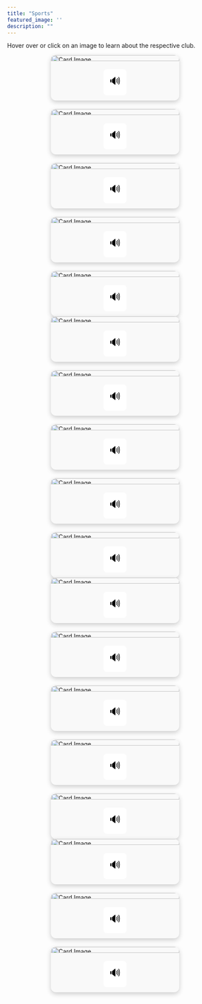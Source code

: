 ```yaml
---
title: "Sports"
featured_image: ''
description: ""
---
```


<p>Hover over or click on an image to learn about the respective club.</p>
</div>

<style>
.card-container {
  display: flex;
  flex-wrap: wrap;
  justify-content: center;
  gap: 20px;
}
.card {
  width: 300px;
  border-radius: 12px;
  box-shadow: 0 4px 12px rgba(0, 0, 0, 0.2);
  overflow: hidden;
  background-color: #f9f9f9;
  display: flex;
  flex-direction: column;
  align-items: center;
}
.card-image-wrapper {
  position: relative;
  width: 100%;
  height: 90%
}
.card img {
  width: 100%;
  display: block;
  height: 80%;
}
/* Hover overlay text */
.overlay-text {
  position: absolute;
  bottom: 0;
  width: 100%;
  padding: 10px;
  color: white;
  background-color: rgba(0, 0, 0, 0.7);
  text-align: center;
  opacity: 0;
  transition: opacity 0.3s ease;
  font-size: 18px;
}
.card-image-wrapper:hover .overlay-text {
  opacity: 1;
}
/* Button styling */
.audio-button {
  font-size: 24px;
  padding: 10px 14px;
  margin: 12px 0;
  background-color: white;
  border: none;
  border-radius: 8px;
  color: black;
  cursor: pointer;
  transition: background-color 0.2s ease, transform 0.2s ease, color 0.2s ease;
}
.audio-button:hover {
  background-color: #3498db;
  color: white;
  transform: scale(1.15);
}
</style>
<div class="card-container">
  <div class="card">
    <div class="card-image-wrapper">
    <img src="https://encrypted-tbn0.gstatic.com/images?q=tbn:ANd9GcRs00uGc1aVmQkicIJ4fJMCT9_ClNUT8j_nlw&s" alt="Card Image">
    <div class="overlay-text">Intramurals. A fun little bit of sports; no competitiveness, just for those who want to try out sports.</div>
    </div>
      <button class="audio-button" onclick="readText('Intramurals. A fun little bit of sports; no competitiveness, just for those who want to try out sports.')">🔊</button>
  </div>



  <div class="card">
    <div class="card-image-wrapper">
    <img src="https://encrypted-tbn0.gstatic.com/images?q=tbn:ANd9GcTGmyRmUwm6InN6SRmWO_-RZq9qSkSGHB_qUQ&s" alt="Card Image">
    <div class="overlay-text">Weight Club. It's a place after school to develop your muscles safely, while still having lots of fun.</div>
    </div>
      <button class="audio-button" onclick="readText('Weight Club. Its a place after school to develop your muscles safely, while still having lots of fun.')">🔊</button>
  </div>





  <div class="card">
    <div class="card-image-wrapper">
    <img src="https://resources.finalsite.net/images/f_auto,q_auto,t_image_size_2/v1706812465/mcpsorg/oxyocumlkokfupna4vdz/boyssocerforwebsite.jpg" alt="Card Image">
    <div class="overlay-text">Boys' soccer is a competitive, fun, and an enjoyable experience with a total of 16 games and practices on Mondays.</div>
    </div>
      <button class="audio-button" onclick="readText('Boys soccer is a competitive, fun, and an enjoyable experience with a total of 16 games and practices on Mondays.')">🔊</button>
  </div>
  



  <div class="card">
    <div class="card-image-wrapper">
    <img src="https://resources.finalsite.net/images/f_auto,q_auto,t_image_size_2/v1715352186/mcpsorg/nfxlhzjfrc2y2r4ketnv/girlssoccerforwebsite.jpg" alt="Card Image">
    <div class="overlay-text">BMS girls' soccer team is one of the best in Virginia, with fun and competetive games and practices.</div>
    </div>
      <button class="audio-button" onclick="readText('BMS girls soccer team is one of the best in Virginia, with fun and competetive games and practices.')">🔊</button>
  </div>
 




  <div class="card">
    <div class="card-image-wrapper">
    <img src="https://resources.finalsite.net/images/f_auto,q_auto,t_image_size_4/v1743437065/mcpsorg/w7hu0u7jc5lzak9ztbnz/BaseballMarch2025.jpg" alt="Card Image">
    <div class="overlay-text">BMS offers a fun and competitive baseball team.</div>
    </div>
      <button class="audio-button" onclick="readText('BMS offers a fun and competitive baseball team.')">🔊</button>
  </div>
</div>

<div class="card-container">
  <div class="card">
    <div class="card-image-wrapper">
    <img src="https://resources.finalsite.net/images/f_auto,q_auto,t_image_size_2/v1706305102/mcpsorg/zdkwe15fff3k3k0bhzav/Trackandfieldpicforwebsite.jpg" alt="Card Image">
    <div class="overlay-text">In track and field, athletes can participate in running events, and have chances of winning medals!</div>
    </div>
      <button class="audio-button" onclick="readText('In track and field, athletes can participate in running events, and have chances of winning medals!')">🔊</button>
  </div>





  <div class="card">
    <div class="card-image-wrapper">
    <img src="https://resources.finalsite.net/images/f_auto,q_auto,t_image_size_3/v1706303125/mcpsorg/ofarjzn8bz3wdq3wikeo/Softballforwebsite.jpg" alt="Card Image">
    <div class="overlay-text">BMS has a great girls' softball team. They have practices and games that are fun and intense.</div>
    </div>
      <button class="audio-button" onclick="readText('BMS has a great girls softball team. They have practices and games that are fun and intense.')">🔊</button>
  </div>




  <div class="card">
    <div class="card-image-wrapper">
    <img src="https://resources.finalsite.net/images/f_auto,q_auto,t_image_size_2/v1694097646/mcpsorg/iipxpwr2ke2juh37olus/boysbasketball.jpg" alt="Card Image">
    <div class="overlay-text">Boys' basketball provides intensive training for a fun and competitive game.</div>
    </div>
      <button class="audio-button" onclick="readText('Boys basketball provides intensive training for a fun and competitive game.')">🔊</button>
  </div>





  <div class="card">
    <div class="card-image-wrapper">
    <img src="https://resources.finalsite.net/images/f_auto,q_auto/v1701094818/mcpsorg/hmpdcgtz769pcjkpiwro/girlsbasketball_1.jpg" alt="Card Image">
    <div class="overlay-text">A competitive league of basketball with intense training and fun games for girls.</div>
    </div>
      <button class="audio-button" onclick="readText('A competitive league of basketball with intense training and fun games for girls.')">🔊</button>
  </div>




  <div class="card">
    <div class="card-image-wrapper">
    <img src="https://resources.finalsite.net/images/f_auto,q_auto,t_image_size_3/v1716897080/mcpsorg/npypd4xr7ffco3tiqdgy/Cheerleadingpic.jpg" alt="Card Image">
    <div class="overlay-text">Girls can try out for cheerleading team, allowing them to have fun and represent BMS.</div>
    </div>
      <button class="audio-button" onclick="readText('Girls can try out for cheerleading team, allowing them to have fun and represent BMS.')">🔊</button>
  </div>
</div>

<script>
  function readText(text) {
    const speech = new SpeechSynthesisUtterance(text);
    window.speechSynthesis.speak(speech);
  }
</script>


<div class="card-container">
  <div class="card">
    <div class="card-image-wrapper">
    <img src="https://resources.finalsite.net/images/f_auto,q_auto,t_image_size_3/v1694097997/mcpsorg/wqz1kngpmrc2d6acyuyu/wrestling.jpg" alt="Card Image">
    <div class="overlay-text">In wrestling, kids can learn about how to wrestle, and have fun doing so.</div>
    </div>
      <button class="audio-button" onclick="readText('In wrestling, kids can learn about how to wrestle, and have fun doing so.')">🔊</button>
  </div>




  <div class="card">
    <div class="card-image-wrapper">
    <img src="https://resources.finalsite.net/images/f_auto,q_auto,t_image_size_2/v1716900346/mcpsorg/qff8n9fo1gjyuoiidfpc/CrossCountryRace.webp" alt="Card Image">
    <div class="overlay-text">In cross country, kids can improve their stamina by practicing long distance running, while also being able to have a good time.</div>
    </div>
      <button class="audio-button" onclick="readText('In cross country, kids can improve their stamina by practicing long distance running, while also being able to have a good time.')">🔊</button>
  </div>





  <div class="card">
    <div class="card-image-wrapper">
    <img src="https://resources.finalsite.net/images/f_auto,q_auto,t_image_size_2/v1690389009/mcpsorg/hyzt3aygytdob2skqbzt/footballforwebsite.jpg" alt="Card Image">
    <div class="overlay-text">In BMS football everyone can have fun playing football while exercising and competing with others.</div>
    </div>
      <button class="audio-button" onclick="readText('In BMS football everyone can have fun playing football while exercising and competing with others.')">🔊</button>
  </div>





  <div class="card">
    <div class="card-image-wrapper">
    <img src="https://resources.finalsite.net/images/f_auto,q_auto,t_image_size_3/v1690389505/mcpsorg/mcjfvq6b0sb2i0f0sq4d/Golfforwebsite.jpg" alt="Card Image">
    <div class="overlay-text">In BMS golf everyone can have fun hitting a golf ball and competing in golf matches.</div>
    </div>
      <button class="audio-button" onclick="readText('In BMS golf everyone can have fun hitting a golf ball and competing in golf matches.')">🔊</button>
  </div>






  <div class="card">
    <div class="card-image-wrapper">
    <img src="https://resources.finalsite.net/images/f_auto,q_auto/v1690389954/mcpsorg/wpbnnaxlfzvnfthx7fw5/Swimanddiveforwebsite.jpg" alt="Card Image">
    <div class="overlay-text">In swim and dive those who love swimming and diving can enjoy the water together.</div>
    </div>
      <button class="audio-button" onclick="readText('In swim and dive those who love swimming and diving can enjoy the water together.')">🔊</button>
  </div>
</div>

<script>
  function readText(text) {
    const speech = new SpeechSynthesisUtterance(text);
    window.speechSynthesis.speak(speech);
  }
</script>


<div class="card-container">
  <div class="card">
    <div class="card-image-wrapper">
    <img src="https://resources.finalsite.net/images/f_auto,q_auto,t_image_size_2/v1690390137/mcpsorg/xa2znm90wl57fiy5yvew/Volleyballforwebsite.jpg" alt="Card Image">
    <div class="overlay-text">A sport team specifically for girls. It's fun and competitive volleyball.</div>
    </div>
      <button class="audio-button" onclick="readText('A sport team specifically for girls. Its fun and competitive volleyball.')">🔊</button>
  </div>





  <div class="card">
    <div class="card-image-wrapper">
    <img src="https://cdn-icons-png.flaticon.com/512/16117/16117721.png" alt="Card Image">
    <div class="overlay-text">Pickleball club allows students to exercise regularly, while still being able to build community and have lots of fun!</div>
    </div>
      <button class="audio-button" onclick="readText('Pickleball club allows students to exercise regularly, while still being able to build community and have lots of fun!')">🔊</button>
  </div>



  <div class="card">
    <div class="card-image-wrapper">
    <img src="https://encrypted-tbn0.gstatic.com/images?q=tbn:ANd9GcSiS8t9ODi29FC-qq-8EVBJcUS_f9yLtw5nkw&s" alt="Card Image">
    <div class="overlay-text">BMS Taekwondo Club is an organization that promotes martial arts practice and comradery. It is open to all styles of martial arts. This is a student-led group that gathers for practice and learning of taekwondo.</div>
    </div>
      <button class="audio-button" onclick="readText('BMS Taekwondo Club is an organization that promotes martial arts practice and comradery. It is open to all styles of martial arts. This is a student-led group that gathers for practice and learning of taekwondo.')">🔊</button>
  </div>
</div>

<script>
  function readText(text) {
    const speech = new SpeechSynthesisUtterance(text);
    window.speechSynthesis.speak(speech);
  }
</script>